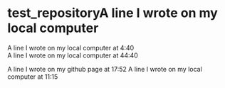 # test_repositoryA line I wrote on my local computer  
A line I wrote on my local computer at 4:40  
A line I wrote on my local computer at 44:40  

A line I wrote on my github page at 17:52
A line I wrote on my local computer at 11:15  

